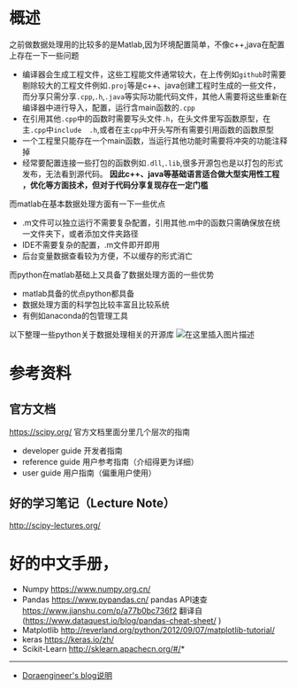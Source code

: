 ﻿# 概述
之前做数据处理用的比较多的是Matlab,因为环境配置简单，不像c++,java在配置上存在一下一些问题
* 编译器会生成工程文件，这些工程能文件通常较大，在上传例如`github`时需要剔除较大的工程文件例如`.proj`等是c++、java创建工程时生成的一些文件，而分享只需分享`.cpp`,`.h`,`.java`等实际功能代码文件，其他人需要将这些重新在编译器中进行导入，配置，运行含main函数的`.cpp`
* 在引用其他`.cpp`中的函数时需要写头文件`.h`，在头文件里写函数原型，在主`.cpp`中`include  .h`,或者在主`cpp`中开头写所有需要引用函数的函数原型
* 一个工程里只能存在一个main函数，当运行其他功能时需要将冲突的功能注释掉
* 经常要配置连接一些打包的函数例如`.dll`,`.lib`,很多开源包也是以打包的形式发布，无法看到源代码。
**因此c++、java等基础语言适合做大型实用性工程 ，优化等方面技术，但对于代码分享复现存在一定门槛**

而matlab在基本数据处理方面有一下一些优点
* .m文件可以独立运行不需要复杂配置，引用其他.m中的函数只需确保放在统一文件夹下，或者添加文件夹路径
* IDE不需要复杂的配置，.m文件即开即用
* 后台变量数据查看较为方便，不以缓存的形式消亡

而python在matlab基础上又具备了数据处理方面的一些优势
* matlab具备的优点python都具备
* 数据处理方面的科学包比较丰富且比较系统
* 有例如anaconda的包管理工具

以下整理一些python关于数据处理相关的开源库
![在这里插入图片描述](https://img-blog.csdnimg.cn/20190214100655438.png?x-oss-process=image/watermark,type_ZmFuZ3poZW5naGVpdGk,shadow_10,text_aHR0cHM6Ly9ibG9nLmNzZG4ubmV0L3dlaXhpbl80MjY0MTM5NQ==,size_16,color_FFFFFF,t_70)
# 参考资料
## 官方文档
https://scipy.org/
官方文档里面分里几个层次的指南
* developer guide 开发者指南
* reference guide 用户参考指南（介绍得更为详细）
* user guide 用户指南（偏重用户使用）
## 好的学习笔记（Lecture Note）
http://scipy-lectures.org/
# 好的中文手册，
* Numpy https://www.numpy.org.cn/
* Pandas https://www.pypandas.cn/ 
  pandas API速查 https://www.jianshu.com/p/a77b0bc736f2 翻译自 (https://www.dataquest.io/blog/pandas-cheat-sheet/ )
* Matplotlib http://reverland.org/python/2012/09/07/matplotlib-tutorial/
* keras https://keras.io/zh/
* Scikit-Learn http://sklearn.apachecn.org/#/* 

----------
* [Doraengineer's blog说明](https://blog.csdn.net/weixin_42641395/article/details/82558190)
